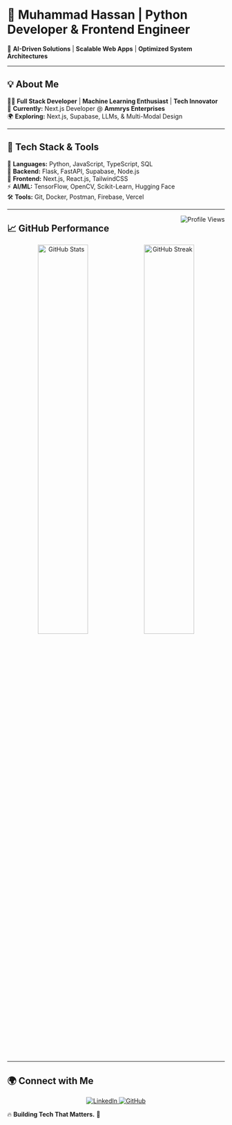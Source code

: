 # 👑 Muhammad Hassan | Python Developer & Frontend Engineer  

🔹 **AI-Driven Solutions** | **Scalable Web Apps** | **Optimized System Architectures**  

---

## 💡 About Me  
👨‍💻 **Full Stack Developer** | **Machine Learning Enthusiast** | **Tech Innovator**  
🚀 **Currently:** Next.js Developer @ **Ammrys Enterprises**  
🌍 **Exploring:** Next.js, Supabase, LLMs, & Multi-Modal Design  

---

## 🚀 Tech Stack & Tools  
🧠 **Languages:** Python, JavaScript, TypeScript, SQL  
🔩 **Backend:** Flask, FastAPI, Supabase, Node.js  
🎨 **Frontend:** Next.js, React.js, TailwindCSS  
⚡ **AI/ML:** TensorFlow, OpenCV, Scikit-Learn, Hugging Face  
🛠 **Tools:** Git, Docker, Postman, Firebase, Vercel  

---

<img src="https://komarev.com/ghpvc/?username=Muhammad-Hassan-100&label=Profile%20views&color=11eb11&style=for-the-badge" alt="Profile Views" align="right" />

## 📈 GitHub Performance  
<p align="center">
  <img src="https://github-readme-stats.vercel.app/api?username=Muhammad-Hassan-100&show_icons=true&theme=highcontrast" width="48%" alt="GitHub Stats">
  <img src="https://github-readme-streak-stats.herokuapp.com/?user=Muhammad Hassan&theme=highcontrast" width="48%" alt="GitHub Streak">
</p>

---

## 🌍 Connect with Me  
<p align="center">
  <a href="https://linkedin.com/in/muhammadhassan">
    <img src="https://img.shields.io/badge/LinkedIn-0077B5?style=for-the-badge&logo=linkedin&logoColor=white" alt="LinkedIn">
  </a>
  <a href="https://github.com/muhammadhassan">
    <img src="https://img.shields.io/badge/GitHub-000?style=for-the-badge&logo=github&logoColor=white" alt="GitHub">
  </a>
</p>

🔥 **Building Tech That Matters.** 🚀  
